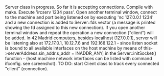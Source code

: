 Server class in progress. So far it is accepting connections. Compile with make. Execute 'ircserv 1234 pass'. Open another terminal window, connect to the machine and port being listened on by executing 'nc 127.0.0.1 1234' and a new connection is added to Server::fds vector (a message is printed showing the fd assigned to this new connection). If you open another terminal window and repeat the operation a new connection ("client") will be added. In 42 Madrid computers, besides localhost (127.0.0.1), server will be listening also at 172.17.0.1, 10.12.7.6 and 192.168.122.1 - since listen socket is bound to all available interfaces on the host machine by means of this->serverAddress.sin_addr.s_addr = INADDR_ANY; in the Server::initSocket() function - (host machine network interfaces can be listed with command ifconfig. see screenshot). 
TO DO: start Client class to track every connected "client" (connection). 
